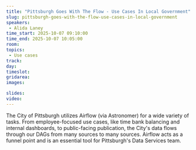```yaml
---
title: "Pittsburgh Goes With The Flow - Use Cases In Local Government"
slug: pittsburgh-goes-with-the-flow-use-cases-in-local-government
speakers:
 - Alida Laney
time_start: 2025-10-07 09:10:00
time_end: 2025-10-07 10:05:00
room: 
topics: 
 - Use cases
track: 
day: 
timeslot: 
gridarea: 
images: 

slides:
video: 
---
```


The City of Pittsburgh utilizes Airflow (via Astronomer) for a wide variety of tasks. From employee-focused use cases, like time bank balancing and internal dashboards, to public-facing publication, the City's data flows through our DAGs from many sources to many sources. Airflow acts as a funnel point and is an essential tool for Pittsburgh's Data Services team.
